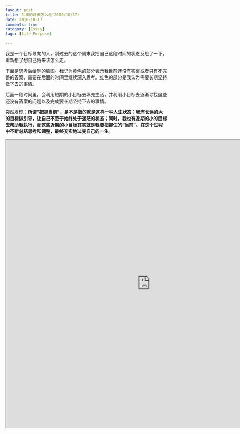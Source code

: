 ```yaml
---
layout: post
title: 后面的路该怎么走(2016/10/17)
date: 2016-10-17
comments: true
category: [Essay]
tags: [Life Purpose]

---
```


我是一个目标导向的人，刚过去的这个周末我把自己这段时间的状态反思了一下，重新想了想自己将来该怎么走。

下面是思考后绘制的脑图。标记为黄色的部分表示我目前还没有答案或者只有不完整的答案，需要在后面的时间里继续深入思考。红色的部分是我认为需要长期坚持做下去的事情。

后面一段时间里，会利用短期的小目标去填充生活，并利用小目标去逐渐寻找这些还没有答案的问题以及完成要长期坚持下去的事情。

突然发现：**所谓“把握当前”，是不是指的就是这样一种人生状态：我有长远的大的目标做引导，让自己不至于始终处于迷茫的状态；同时，我也有近期的小的目标去帮助我执行，而这些近期的小目标其实就是我要把握住的“当前”。在这个过程中不断总结思考和调整，最终充实地过完自己的一生。**

<iframe src="http://www.xmind.net/embed/KfiQ" width="900px" height="900px"></iframe>
